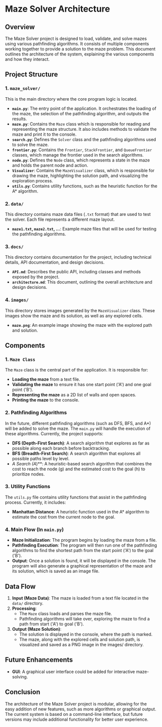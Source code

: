 # Maze Solver Architecture

## Overview
The Maze Solver project is designed to load, validate, and solve mazes using various pathfinding algorithms. It consists of multiple components working together to provide a solution to the maze problem. This document outlines the architecture of the system, explaining the various components and how they interact.

## Project Structure

### 1. `maze_solver/`
This is the main directory where the core program logic is located.
- **`main.py`**: The entry point of the application. It orchestrates the loading of the maze, the selection of the pathfinding algorithm, and outputs the results.
- **`maze.py`**: Contains the `Maze` class which is responsible for reading and representing the maze structure. It also includes methods to validate the maze and print it to the console.
- **`search.py`**: Defines the `Solver` class and the pathfinding algorithms used to solve the maze.
- **`frontier.py`**: Contains the `Frontier`, `StackFrontier`, and `QueueFrontier` classes, which manage the frontier used in the search algorithms.
- **`node.py`**: Defines the `Node` class, which represents a state in the maze and holds the parent node and action.
- **`Visualizer`**: Contains the `MazeVisualizer` class, which is responsible for drawing the maze, highlighting the solution path, and visualizing the exploration process.
- **`utils.py`**: Contains utility functions, such as the heuristic function for the A* algorithm.

### 2. `data/`
This directory contains maze data files (`.txt` format) that are used to test the solver. Each file represents a different maze layout.
- **`maze1.txt`, `maze2.txt`, ...**: Example maze files that will be used for testing the pathfinding algorithms.

### 3. `docs/`
This directory contains documentation for the project, including technical details, API documentation, and design decisions.
- **`API.md`**: Describes the public API, including classes and methods exposed by the project.
- **`architecture.md`**: This document, outlining the overall architecture and design decisions.

### 4. `images/`
This directory stores images generated by the `MazeVisualizer` class. These images show the maze and its solution, as well as any explored cells.
- **`maze.png`**: An example image showing the maze with the explored path and solution.

## Components

### 1. `Maze Class`
The `Maze` class is the central part of the application. It is responsible for:
- **Loading the maze** from a text file.
- **Validating the maze** to ensure it has one start point ('A') and one goal point ('B').
- **Representing the maze** as a 2D list of walls and open spaces.
- **Printing the maze** to the console.

### 2. Pathfinding Algorithms
In the future, different pathfinding algorithms (such as DFS, BFS, and A*) will be added to solve the maze. The `main.py` will handle the execution of these algorithms. Currently, the project supports:
- **DFS (Depth-First Search)**: A search algorithm that explores as far as possible along each branch before backtracking.
- **BFS (Breadth-First Search)**: A search algorithm that explores all possible paths level by level.
- **A* Search (A*)**: A heuristic-based search algorithm that combines the cost to reach the node (g) and the estimated cost to the goal (h) to prioritize nodes.

### 3. Utility Functions
The `utils.py` file contains utility functions that assist in the pathfinding process. Currently, it includes:
- **Manhattan Distance**: A heuristic function used in the A* algorithm to estimate the cost from the current node to the goal.

### 4. Main Flow (In `main.py`)
- **Maze Initialization**: The program begins by loading the maze from a file.
- **Pathfinding Execution**: The program will then run one of the pathfinding algorithms to find the shortest path from the start point ('A') to the goal ('B').
- **Output**: Once a solution is found, it will be displayed in the console. The program will also generate a graphical representation of the maze and its solution, which is saved as an image file.

## Data Flow

1. **Input (Maze Data)**: The maze is loaded from a text file located in the `data/` directory.
2. **Processing**:
   - The `Maze` class loads and parses the maze file.
   - Pathfinding algorithms will take over, exploring the maze to find a path from start ('A') to goal ('B').
3. **Output (Maze Solution)**: 
   - The solution is displayed in the console, where the path is marked.
   - The maze, along with the explored cells and solution path, is visualized and saved as a PNG image in the images/ directory.

## Future Enhancements
- **GUI**: A graphical user interface could be added for interactive maze-solving.

## Conclusion
The architecture of the Maze Solver project is modular, allowing for the easy addition of new features, such as more algorithms or graphical output. The current system is based on a command-line interface, but future versions may include additional functionality for better user experience.

